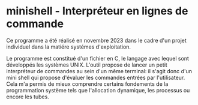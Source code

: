 # minishell - Interpréteur en lignes de commande

Ce programme a été réalisé en novembre 2023 dans le cadre d'un projet individuel dans la matiére systémes d'exploitation.

Le programme est constitué d'un fichier en C, le langage avec lequel sont développés les systèmes UNIX. L'outil propose de lancer un petit interpréteur de commandes au sein  d'un même terminal: il s'agit donc d'un mini shell qui propose d'évaluer les commandes entrées par l'utilisateur. Cela m'a permis de mieux comprendre certains fondements de la programmation système tels que l'allocation dynamique, les processus ou encore les tubes.


